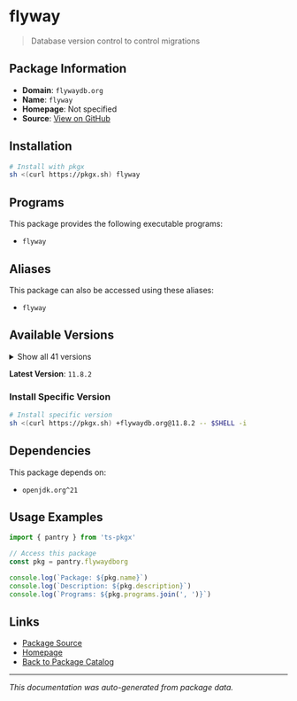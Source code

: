 # flyway

> Database version control to control migrations

## Package Information

- **Domain**: `flywaydb.org`
- **Name**: `flyway`
- **Homepage**: Not specified
- **Source**: [View on GitHub](https://github.com/pkgxdev/pantry/tree/main/projects/flywaydb.org/package.yml)

## Installation

```bash
# Install with pkgx
sh <(curl https://pkgx.sh) flyway
```

## Programs

This package provides the following executable programs:

- `flyway`

## Aliases

This package can also be accessed using these aliases:

- `flyway`

## Available Versions

<details>
<summary>Show all 41 versions</summary>

- `11.8.2`, `11.8.1`, `11.8.0`, `11.7.2`, `11.7.1`
- `11.7.0`, `11.6.0`, `11.5.0`, `11.4.1`, `11.4.0`
- `11.3.4`, `11.3.3`, `11.3.2`, `11.3.1`, `11.3.0`
- `11.2.0`, `11.1.1`, `11.1.0`, `11.0.1`, `11.0.0`
- `10.22.0`, `10.21.0`, `10.20.1`, `10.20.0`, `10.19.0`
- `10.18.2`, `10.18.1`, `10.18.0`, `10.17.3`, `10.17.2`
- `10.17.1`, `10.17.0`, `10.16.0`, `10.15.2`, `10.15.0`
- `10.14.0`, `10.13.0`, `10.12.0`, `10.11.1`, `10.11.0`
- `10.10.0`

</details>

**Latest Version**: `11.8.2`

### Install Specific Version

```bash
# Install specific version
sh <(curl https://pkgx.sh) +flywaydb.org@11.8.2 -- $SHELL -i
```

## Dependencies

This package depends on:

- `openjdk.org^21`

## Usage Examples

```typescript
import { pantry } from 'ts-pkgx'

// Access this package
const pkg = pantry.flywaydborg

console.log(`Package: ${pkg.name}`)
console.log(`Description: ${pkg.description}`)
console.log(`Programs: ${pkg.programs.join(', ')}`)
```

## Links

- [Package Source](https://github.com/pkgxdev/pantry/tree/main/projects/flywaydb.org/package.yml)
- [Homepage](#)
- [Back to Package Catalog](../package-catalog.md)

---

*This documentation was auto-generated from package data.*
